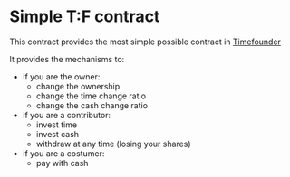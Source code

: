 # Simple T:F contract

This contract provides the most simple possible contract in [Timefounder](https://timefounder.com)

It provides the mechanisms to:
- if you are the owner:
    - change the ownership
    - change the time change ratio
    - change the cash change ratio
- if you are a contributor:
    - invest time
    - invest cash
    - withdraw at any time (losing your shares)
- if you are a costumer:
    - pay with cash
